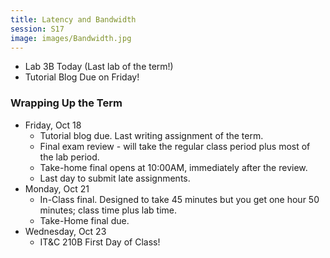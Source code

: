 ```yaml
---
title: Latency and Bandwidth
session: S17
image: images/Bandwidth.jpg
---
```

* Lab 3B Today (Last lab of the term!)
* Tutorial Blog Due on Friday!

### Wrapping Up the Term

* Friday, Oct 18
    * Tutorial blog due. Last writing assignment of the term.
    * Final exam review - will take the regular class period plus most of the lab period.
    * Take-home final opens at 10:00AM, immediately after the review.
    * Last day to submit late assignments.
* Monday, Oct 21
    * In-Class final. Designed to take 45 minutes but you get one hour 50 minutes; class time plus lab time.
    * Take-Home final due.
* Wednesday, Oct 23
    * IT&C 210B First Day of Class!